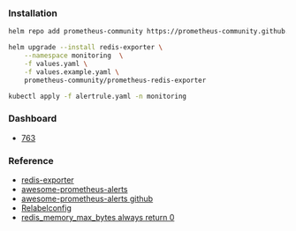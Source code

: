 ### Installation
```bash
helm repo add prometheus-community https://prometheus-community.github.io/helm-charts

helm upgrade --install redis-exporter \
    --namespace monitoring  \
    -f values.yaml \
    -f values.example.yaml \
    prometheus-community/prometheus-redis-exporter

kubectl apply -f alertrule.yaml -n monitoring
```        

### Dashboard
* [763](https://grafana.com/grafana/dashboards/763)

### Reference
* [redis-exporter](https://github.com/prometheus-community/helm-charts/tree/main/charts/prometheus-redis-exporter)
* [awesome-prometheus-alerts](https://awesome-prometheus-alerts.grep.to/rules#redis)
* [awesome-prometheus-alerts github](https://github.com/samber/awesome-prometheus-alerts/blob/master/_data/rules.yml)
* [Relabelconfig](https://coreos.com/operators/prometheus/docs/latest/api.html#relabelconfig)
* [redis_memory_max_bytes always return 0](https://github.com/oliver006/redis_exporter/issues/300)
